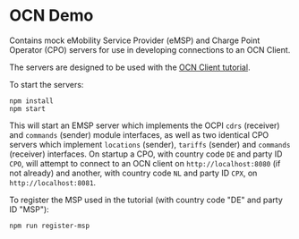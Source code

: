 # OCN Demo

Contains mock eMobility Service Provider (eMSP) and Charge Point Operator (CPO) servers for use in developing connections
to an OCN Client.

The servers are designed to be used with the [OCN Client tutorial](https://bitbucket.org/shareandcharge/ocn-client/src/develop/examples/).

To start the servers:

```
npm install
npm start
```

This will start an EMSP server which implements the OCPI `cdrs` (receiver) and `commands` (sender) module interfaces, as well as two 
identical CPO servers which implement `locations` (sender), `tariffs` (sender) and `commands` (receiver) interfaces. On startup a CPO, with
country code `DE` and party ID `CPO`, will attempt to connect to an OCN client on `http://localhost:8080` (if not already) and another, 
with country code `NL` and party ID `CPX`, on `http://localhost:8081`.


To register the MSP used in the tutorial (with country code "DE" and party ID "MSP"):

```
npm run register-msp
```
